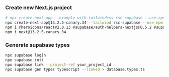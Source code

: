 ### Create new Next.js project
```bash
# npx create-next-app --example with-tailwindcss rsc-supabase --use-npm
npx create-next-app@13.2.5-canary.34 --tailwind rsc-supabase --use-npm
npm i @heroicons/react@2.0.13 @supabase/auth-helpers-nextjs@0.5.2 @supabase/supabase-js@2.1.1 zustand@4.1.4 supabase@1.27.0 date-fns@2.29.3
npm i next@13.2.5-canary.34
```
### Generate supabase types
```bash
npx supabase login
npx supabase init
npx supabase link --project-ref your_project_id
npx supabase gen types typescript --linked > database.types.ts
```
